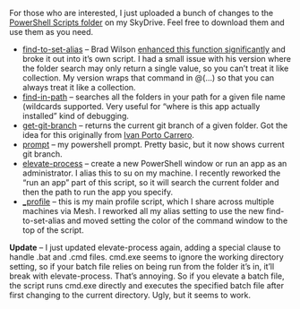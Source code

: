 For those who are interested, I just uploaded a bunch of changes to the
[PowerShell Scripts
folder](http://cid-0d9bc809858885a4.skydrive.live.com/browse.aspx/DevHawk%20Content/Powershell)
on my SkyDrive. Feel free to download them and use them as you need.

-   [find-to-set-alias](http://cid-0d9bc809858885a4.skydrive.live.com/self.aspx/DevHawk%20Content/Powershell/find-to-set-alias.ps1)
    – Brad Wilson [enhanced this function
    significantly](http://bradwilson.typepad.com/blog/2008/12/find-to-set-aliasps1.html)
    and broke it out into it’s own script. I had a small issue with his
    version where the folder search may only return a single value, so
    you can’t treat it like collection. My version wraps that command in
    @(…) so that you can always treat it like a collection.
-   [find-in-path](http://cid-0d9bc809858885a4.skydrive.live.com/self.aspx/DevHawk%20Content/Powershell/find-in-path.ps1)
    – searches all the folders in your path for a given file name
    (wildcards supported. Very useful for “where is this app actually
    installed” kind of debugging.
-   [get-git-branch](http://cid-0d9bc809858885a4.skydrive.live.com/self.aspx/DevHawk%20Content/Powershell/get-git-branch.ps1)
    – returns the current git branch of a given folder. Got the idea for
    this originally from [Ivan Porto
    Carrero](http://flanders.co.nz/2009/03/19/pimp-your-command-line-for-git/).
-   [prompt](http://cid-0d9bc809858885a4.skydrive.live.com/self.aspx/DevHawk%20Content/Powershell/prompt.ps1)
    – my powershell prompt. Pretty basic, but it now shows current git
    branch.
-   [elevate-process](http://cid-0d9bc809858885a4.skydrive.live.com/self.aspx/DevHawk%20Content/Powershell/elevate-process.ps1)
    – create a new PowerShell window or run an app as an administrator.
    I alias this to su on my machine. I recently reworked the “run an
    app” part of this script, so it will search the current folder and
    then the path to run the app you specify.
-   [\_profile](http://cid-0d9bc809858885a4.skydrive.live.com/self.aspx/DevHawk%20Content/Powershell/%7C_profile.ps1)
    – this is my main profile script, which I share across multiple
    machines via Mesh. I reworked all my alias setting to use the new
    find-to-set-alias and moved setting the color of the command window
    to the top of the script.

**Update** – I just updated elevate-process again, adding a special
clause to handle .bat and .cmd files. cmd.exe seems to ignore the
working directory setting, so if your batch file relies on being run
from the folder it’s in, it’ll break with elevate-process. That’s
annoying. So if you elevate a batch file, the script runs cmd.exe
directly and executes the specified batch file after first changing to
the current directory. Ugly, but it seems to work.
